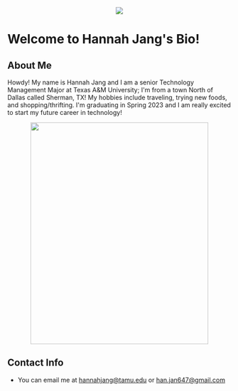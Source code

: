<p align="center">
  <img src="https://media2.giphy.com/media/WqXjMzH77LbY4NFWbv/giphy.gif?cid=ecf05e47c53f831af0942393249d55e3d85992fc7f1a79c1&rid=giphy.gif&ct=s">
 
 </p>
 
 # Welcome to Hannah Jang's Bio!
 
 ## About Me
 
 Howdy! My name is Hannah Jang and I am a senior Technology Management Major at Texas A&M University; I'm from a town North of Dallas called Sherman, TX! My hobbies include traveling, trying new foods, and shopping/thrifting. I'm graduating in Spring 2023 and I am really excited to start my future career in technology!
 
 <p align="center">
  <img src="https://user-images.githubusercontent.com/113316061/189798904-755b75ad-30bc-4300-b55e-e9f5e58d3ba8.jpg" width="400" height="500">
   </p>
  
  ## Contact Info 
  
  - You can email me at hannahjang@tamu.edu or han.jan647@gmail.com

